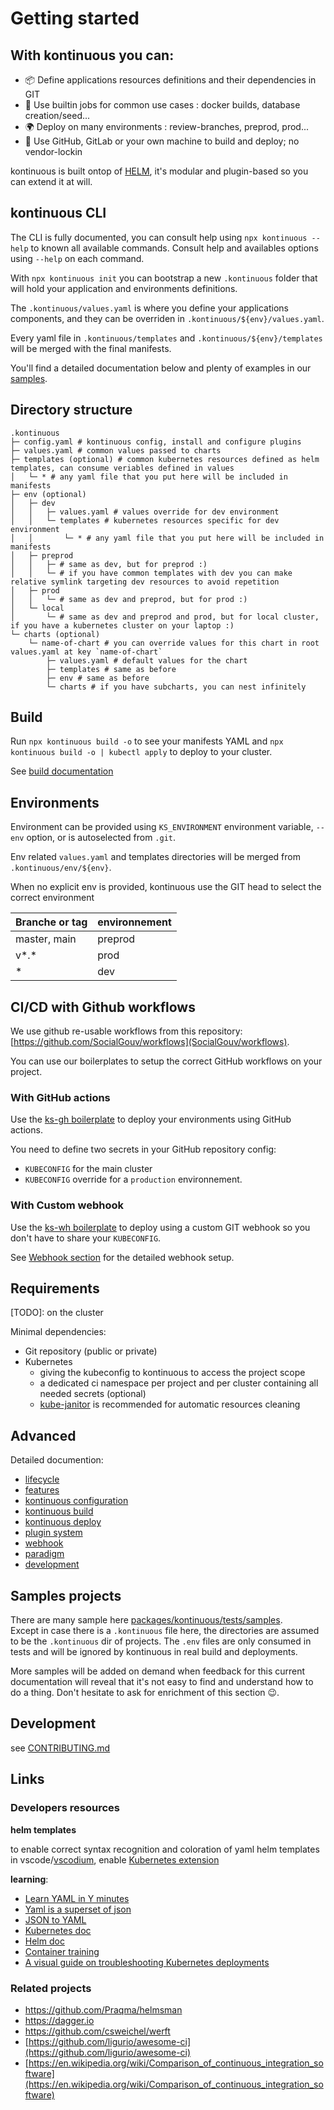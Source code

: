 # Getting started

## With kontinuous you can:

- 📦 Define applications resources definitions and their dependencies in GIT
- 🚧 Use builtin jobs for common use cases : docker builds, database creation/seed...
- 🌍 Deploy on many environments : review-branches, preprod, prod...
- 🔐 Use GitHub, GitLab or your own machine to build and deploy; no vendor-lockin

kontinuous is built ontop of [HELM](https://helm.sh/), it's modular and plugin-based so you can extend it at will.

## kontinuous CLI

The CLI is fully documented, you can consult help using `npx kontinuous --help` to known all available commands. Consult help and availables options using `--help` on each command.

With `npx kontinuous init` you can bootstrap a new `.kontinuous` folder that will hold your application and environments definitions.

The `.kontinuous/values.yaml` is where you define your applications components, and they can be overriden in `.kontinuous/${env}/values.yaml`.

Every yaml file in `.kontinuous/templates` and `.kontinuous/${env}/templates` will be merged with the final manifests.

You'll find a detailed documentation below and plenty of examples in our [samples](https://github.com/socialgouv/kontinuous/packages/kontinuous/tests/samples).

## Directory structure

```raw
.kontinuous
├─ config.yaml # kontinuous config, install and configure plugins
├─ values.yaml # common values passed to charts
├─ templates (optional) # common kubernetes resources defined as helm templates, can consume veriables defined in values
│   └─ * # any yaml file that you put here will be included in manifests
├─ env (optional)
│   ├─ dev
│   │   ├─ values.yaml # values override for dev environment
│   │   └─ templates # kubernetes resources specific for dev environment
│   │       └─ * # any yaml file that you put here will be included in manifests
│   ├─ preprod
│   │   ├─ # same as dev, but for preprod :)
│   │   └─ # if you have common templates with dev you can make relative symlink targeting dev resources to avoid repetition
│   ├─ prod
│   │   └─ # same as dev and preprod, but for prod :)
│   └─ local
│       └─ # same as dev and preprod and prod, but for local cluster, if you have a kubernetes cluster on your laptop :)
└─ charts (optional)
    └─ name-of-chart # you can override values for this chart in root values.yaml at key `name-of-chart`
        ├─ values.yaml # default values for the chart
        ├─ templates # same as before
        ├─ env # same as before
        └─ charts # if you have subcharts, you can nest infinitely
```

## Build

Run `npx kontinuous build -o` to see your manifests YAML and `npx kontinuous build -o | kubectl apply` to deploy to your cluster.

See [build documentation](./advanced/build.md)

## Environments

Environment can be provided using `KS_ENVIRONMENT` environment variable, `--env` option, or is autoselected from `.git`.

Env related `values.yaml` and templates directories will be merged from `.kontinuous/env/${env}`.

When no explicit env is provided, kontinuous use the GIT head to select the correct environment

| Branche or tag | environnement |
| -------------- | ------------- |
| master, main   | preprod       |
| v\*.\*         | prod          |
| \*             | dev           |

## CI/CD with Github workflows

We use github re-usable workflows from this repository: [https://github.com/SocialGouv/workflows](SocialGouv/workflows).

You can use our boilerplates to setup the correct GitHub workflows on your project.

### With GitHub actions

Use the [ks-gh boilerplate](https://github.com/SocialGouv/workflows/tree/master/boilerplates/ks-gh) to deploy your environments using GitHub actions.

You need to define two secrets in your GitHub repository config:

- `KUBECONFIG` for the main cluster
- `KUBECONFIG` override for a `production` environnement.

### With Custom webhook

Use the [ks-wh boilerplate](https://github.com/SocialGouv/workflows/tree/master/boilerplates/ks-wh) to deploy using a custom GIT webhook so you don't have to share your `KUBECONFIG`.

See [Webhook section](./advanced/webhook.md) for the detailed webhook setup.

## Requirements

[TODO]: on the cluster

Minimal dependencies:

- Git repository (public or private)
- Kubernetes
  - giving the kubeconfig to kontinuous to access the project scope
  - a dedicated ci namespace per project and per cluster containing all needed secrets (optional)
  - [kube-janitor](https://codeberg.org/hjacobs/kube-janitor) is recommended for automatic resources cleaning

## Advanced

Detailed documention:

- [lifecycle](./advanced/lifecycle.md)
- [features](./advanced/features.md)
- [kontinuous configuration](./advanced/configuration.md)
- [kontinuous build](./advanced/build.md)
- [kontinuous deploy](./advanced/deploy.md)
- [plugin system](./advanced/plugins.md)
- [webhook](./advanced/webhook.md)
- [paradigm](./advanced/paradigm.md)
- [development](./CONTRIBUTING.md#development)

## Samples projects

There are many sample here [packages/kontinuous/tests/samples](https://github.com/socialgouv/kontinuous/blob/master/packages/kontinuous/tests/samples). <br>
Except in case there is a `.kontinuous` file here, the directories are assumed to be the `.kontinuous` dir of projects. The `.env` files are only consumed in tests and will be ignored by kontinuous in real build and deployments.

More samples will be added on demand when feedback for this current documentation will reveal that it's not easy to find and understand how to do a thing. Don't hesitate to ask for enrichment of this section 😉.

## Development

see [CONTRIBUTING.md](./CONTRIBUTING.md)

## Links

### Developers resources

**helm templates**

to enable correct syntax recognition and coloration of yaml helm templates in vscode/[vscodium](https://vscodium.com/), enable [Kubernetes extension](https://marketplace.visualstudio.com/items?itemName=ms-kubernetes-tools.vscode-kubernetes-tools)

**learning**:

- [Learn YAML in Y minutes](https://learnxinyminutes.com/docs/yaml/)
- [Yaml is a superset of json](https://helm.sh/docs/chart_template_guide/yaml_techniques/#yaml-is-a-superset-of-json)
- [JSON to YAML](https://www.json2yaml.com/)
- [Kubernetes doc](https://kubernetes.io/docs/concepts/)
- [Helm doc](https://helm.sh/docs/)
- [Container training](https://container.training/)
- [A visual guide on troubleshooting Kubernetes deployments](https://learnk8s.io/troubleshooting-deployments)

### Related projects

- https://github.com/Praqma/helmsman
- https://dagger.io
- https://github.com/csweichel/werft
- [https://github.com/ligurio/awesome-ci](https://github.com/ligurio/awesome-ci)
- [https://en.wikipedia.org/wiki/Comparison_of_continuous_integration_software](https://en.wikipedia.org/wiki/Comparison_of_continuous_integration_software)
